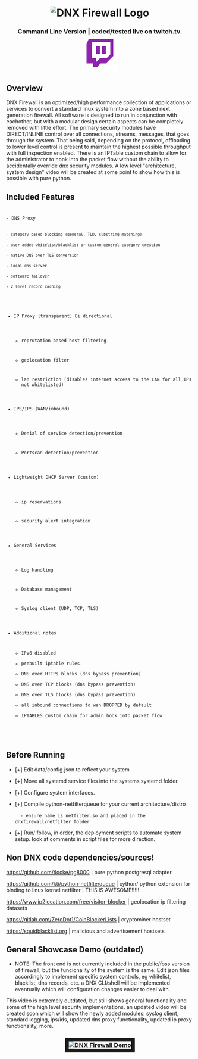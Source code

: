 <h1 align="center">
	<br>
	<img src="https://github.com/DOWRIGHTTV/dnxfirewall-cmd/blob/master/utils/dnxlogo_v2.png" alt="DNX Firewall Logo">
	<br>
</h1>

<h3 align="center">
	Command Line Version | coded/tested live on twitch.tv.
	<br>
	<a href="https://www.twitch.tv/dowright" target="_blank">
		<img src="https://github.com/ProHackTech/DNX-FWALL-CMD/blob/master/Readme_Social/twitch.png" alt="DOWRIGHTTV" />
	</a>
</h3>

<h2>Overview</h2>

DNX Firewall is an optimized/high performance collection of applications or services to convert a standard linux system
into a zone based next generation firewall. All software is designed to run in conjunction with eachother, but with a modular 
design certain aspects can be completely removed with little effort. The primary security modules have DIRECT/INLINE control 
over all connections, streams, messages, that goes through the system. That being said, depending on the protocol, offloading
to lower level control is present to maintain the highest possible throughput with full inspection enabled. There is an IPTable
custom chain to allow for the administrator to hook into the packet flow without the ability to accidentally override dnx security
modules. A low level "architecture, system design" video will be created at some point to show how this is possible with pure python.

<h2>Included Features</h2>

<code>
- DNS Proxy

    - category based blocking (general, TLD, substring matching)
    
    - user added whitelist/blacklist or custom general category creation
    
    - native DNS over TLS conversion
    
    - local dns server
    
    - software failover
    
    - 2 level record caching
    
- IP Proxy (transparent) Bi directional

    - reprutation based host filtering

    - geolocation filter

    - lan restriction (disables internet access to the LAN for all IPs not whitelisted)
    
- IPS/IPS (WAN/inbound)

    - Denial of service detection/prevention

    - Portscan detection/prevention

- Lightweight DHCP Server (custom)

    - ip reservations

    - security alert integration

- General Services

    - Log handling

    - Database management

    - Syslog client (UDP, TCP, TLS)
    
- Additional notes
    - IPv6 disabled
    - prebuilt iptable rules
    - DNS over HTTPs blocks (dns bypass prevention)
    - DNS over TCP blocks (dns bypass prevention)
    - DNS over TLS blocks (dns bypass prevention)
    - all inbound connections to wan DROPPED by default
    - IPTABLES custom chain for admin hook into packet flow
    
</code>

<h2>Before Running</h2>

- [+] Edit data/config.json to reflect your system

- [+] Move all systemd service files into the systems systemd folder.

- [+] Configure system interfaces.

- [+] Compile python-netfilterqueue for your current architecture/distro
        
        - ensure name is netfilter.so and placed in the dnxfirewall/netfilter folder

- [+] Run/ follow, in order, the deployment scripts to automate system setup. look at comments in script files 
for more direction.

<h2>Non DNX code dependencies/sources!</h2>

https://github.com/tlocke/pg8000 | pure python postgresql adapter

https://github.com/kti/python-netfilterqueue | cython/ python extension for binding to linux kernel netfilter | THIS IS AWESOME!!!!!

https://www.ip2location.com/free/visitor-blocker | geolocation ip filtering datasets

https://gitlab.com/ZeroDot1/CoinBlockerLists | cryptominer hostset

https://squidblacklist.org | malicious and advertisement hostsets

<h2>General Showcase Demo (outdated)</h2>

- NOTE: The front end is not currently included in the public/foss version of firewall, but the funcionality of the system 
is the same. Edit json files accordingly to implement specific system controls, eg whitelist, blacklist, dns records, etc. 
a DNX CLI/shell will be implemented eventually which will configuration changes easier to deal with.

This video is extremely outdated, but still shows general functionality and some of the high level security implementations. 
an updated video will be created soon which will show the newly added modules: syslog client, standard logging, ips/ids, 
updated dns proxy functionality, updated ip proxy functionality, more.

<h3 align="center">
	<a href="http://www.youtube.com/watch?feature=player_embedded&v=6NvRXlNjpOc" target="_blank">
		<img src="http://img.youtube.com/vi/6NvRXlNjpOc/0.jpg" alt="DNX Firewall Demo" width="480" height="360" border="10" />
	</a>
</h3>
